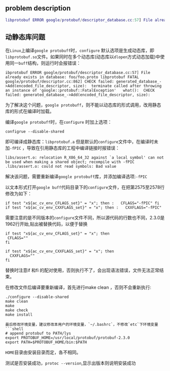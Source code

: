 ## problem description
```matlab
libprotobuf ERROR google/protobuf/descriptor_database.cc:57] File already exists in database: foo/foo.proto libprotobuf FATAL google/protobuf/descriptor.cc:862] CHECK failed: generated_database_->Add(encoded_file_descriptor, size):  terminate called after throwing an instance of 'google::protobuf::FatalException'   what():  CHECK failed: generated_database_->Add(encoded_file_descriptor, size):
```

## 动静态库问题

在`Linux`上编译`google protobuff`时，`configure` 默认选项是生成动态库，即`libprotobuf.so`文件。如果同时在多个动态库(动态库以`dlopen`方式动态加载)中使用同一`buff`结构，则运行时会报错误：
```
ibprotobuf ERROR google/protobuf/descriptor_database.cc:57] File already exists in database: foo/foo.proto libprotobuf FATAL google/protobuf/descriptor.cc:862] CHECK failed: generated_database_->Add(encoded_file_descriptor, size):  terminate called after throwing an instance of 'google::protobuf::FatalException'   what():  CHECK failed: generated_database_->Add(encoded_file_descriptor, size): 
```

为了解决这个问题，`google protobuff`，则不能以动态库的形式调用，改用静态库的形式在编译时加载。

编译`google protobuff`时，在`configure` 时加上选项：
```shell
configrue --disable-shared
```
即可编译成静态库：`libprotobuf.a` 但是默认的`configure`文件中，在编译时未加`-fPIC` ，导致在引用静态库的工程中编译链接时报错误：
```shell
libs/assert.o: relocation R_X86_64_32 against `a local symbol' can not be used when making a shared object; recompile with -fPIC .libs/assert.o: could not read symbols: Bad value
```

解决该问题，需要重新编译`google protobuff`库，并添加编译选项:`-fPIC`

以文本形式打开`google buff`代码目录下的`configure`文件，在把第2575至2578行修改为如下：
```configure
if test "x${ac_cv_env_CFLAGS_set}" = "x"; then :   CFLAGS="-fPIC" fi if test "x${ac_cv_env_CXXFLAGS_set}" = "x"; then :   CXXFLAGS="-fPIC"
```
需要注意的是不同版本的`configure`文件不同，所以源代码的行数也不同，2.3.0是1962行开始,贴出被替换代码，以便于替换

```configure
if test "x${ac_cv_env_CFLAGS_set}" = "x"; then
 CFLAGS=""
fi

if test "x${ac_cv_env_CXXFLAGS_set}" = "x"; then
  CXXFLAGS=""
fi
```

替换时注意if 和fi 的配对使用，否则执行不了，会出现语法错误，文件无法正常结束。

在修改文件后编译要重新编译，首先进行make clean ，否则不会重新执行:
```shell
./configure --disable-shared
make clean
make
make check
make install

最后修改环境变量，建议修改本用户的环境变量，`~/.bashrc`，不修改`etc`下环境变量
```shell
# append protobuf to PATH/lys
export PROTOBUF_HOME=/usr/local/protobuf/protobuf-2.3.0
export PATH=$PROTOBUF_HOME/bin:$PATH
```
`HOME`目录由安装目录而定，各不相同。

测试是否安装成功，`protoc --version`,显示出版本则说明安装成功
